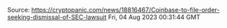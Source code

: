 Source: https://cryptopanic.com/news/18816467/Coinbase-to-file-order-seeking-dismissal-of-SEC-lawsuit
Fri, 04 Aug 2023 00:31:44 GMT
